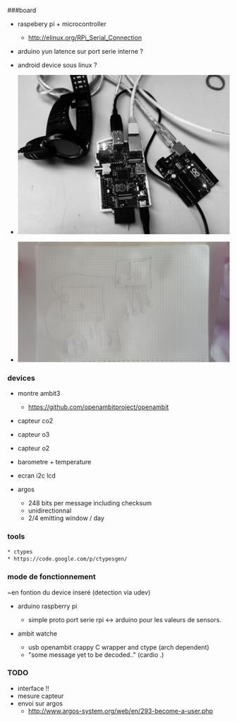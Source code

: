 ###board 
* raspebery pi + microcontroller
    * http://elinux.org/RPi_Serial_Connection
    
* arduino yun
    latence sur port serie interne ?
* android device sous linux ?

* ![setup1](img/ambit_setup.jpg)
* ![schema](img/schem_1.jpg)

### devices 
* montre ambit3 
    * https://github.com/openambitproject/openambit 
    
* capteur co2
* capteur o3
* capteur o2
* barometre + temperature
* ecran i2c lcd 

* argos 
    * 248 bits per message including checksum 
    * unidirectionnal
    * 2/4 emitting window / day 
    

### tools
    * ctypes
    * https://code.google.com/p/ctypesgen/ 

### mode de fonctionnement
~en fontion du device inseré (detection via udev)
* arduino raspberry pi
    *   simple proto port serie rpi <-> arduino  pour les valeurs de sensors.

* ambit watche
     * usb openambit crappy C wrapper and ctype (arch dependent)
     * "some message yet to be decoded.."  (cardio .)

### TODO

* interface !!
* mesure capteur
* envoi sur argos
    * http://www.argos-system.org/web/en/293-become-a-user.php
    



